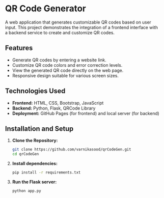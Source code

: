 # QR Code Generator

A web application that generates customizable QR codes based on user input. This project demonstrates the integration of a frontend interface with a backend service to create and customize QR codes.

## Features

- Generate QR codes by entering a website link.
- Customize QR code colors and error correction levels.
- View the generated QR code directly on the web page.
- Responsive design suitable for various screen sizes.

## Technologies Used

- **Frontend:** HTML, CSS, Bootstrap, JavaScript
- **Backend:** Python, Flask, QRCode Library
- **Deployment:** GitHub Pages (for frontend) and local server (for backend)

## Installation and Setup

1. **Clone the Repository:**
   ```bash
   git clone https://github.com/varnikasood/qrCodeGen.git
   cd qrCodeGen

2. **Install dependencies:**
   ```bash
   pip install -r requirements.txt

3. **Run the Flask server:**
   ```bash
   python app.py
